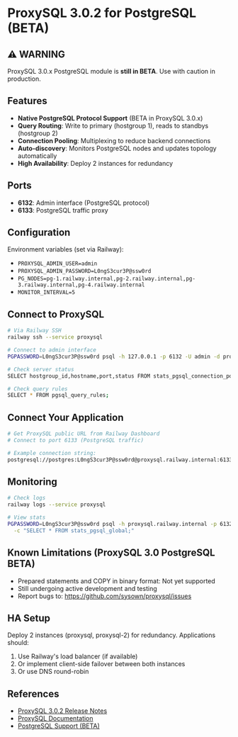 # ProxySQL 3.0.2 for PostgreSQL (BETA)

## ⚠️ WARNING
ProxySQL 3.0.x PostgreSQL module is **still in BETA**. Use with caution in production.

## Features
- **Native PostgreSQL Protocol Support** (BETA in ProxySQL 3.0.x)
- **Query Routing**: Write to primary (hostgroup 1), reads to standbys (hostgroup 2)
- **Connection Pooling**: Multiplexing to reduce backend connections
- **Auto-discovery**: Monitors PostgreSQL nodes and updates topology automatically
- **High Availability**: Deploy 2 instances for redundancy

## Ports
- **6132**: Admin interface (PostgreSQL protocol)
- **6133**: PostgreSQL traffic proxy

## Configuration
Environment variables (set via Railway):
- `PROXYSQL_ADMIN_USER=admin`
- `PROXYSQL_ADMIN_PASSWORD=L0ngS3cur3P@ssw0rd`
- `PG_NODES=pg-1.railway.internal,pg-2.railway.internal,pg-3.railway.internal,pg-4.railway.internal`
- `MONITOR_INTERVAL=5`

## Connect to ProxySQL
```bash
# Via Railway SSH
railway ssh --service proxysql

# Connect to admin interface
PGPASSWORD=L0ngS3cur3P@ssw0rd psql -h 127.0.0.1 -p 6132 -U admin -d proxysql

# Check server status
SELECT hostgroup_id,hostname,port,status FROM stats_pgsql_connection_pool;

# Check query rules
SELECT * FROM pgsql_query_rules;
```

## Connect Your Application
```bash
# Get ProxySQL public URL from Railway Dashboard
# Connect to port 6133 (PostgreSQL traffic)

# Example connection string:
postgresql://postgres:L0ngS3cur3P@ssw0rd@proxysql.railway.internal:6133/postgres
```

## Monitoring
```bash
# Check logs
railway logs --service proxysql

# View stats
PGPASSWORD=L0ngS3cur3P@ssw0rd psql -h proxysql.railway.internal -p 6132 -U admin -d proxysql \
  -c "SELECT * FROM stats_pgsql_global;"
```

## Known Limitations (ProxySQL 3.0 PostgreSQL BETA)
- Prepared statements and COPY in binary format: Not yet supported
- Still undergoing active development and testing
- Report bugs to: https://github.com/sysown/proxysql/issues

## HA Setup
Deploy 2 instances (proxysql, proxysql-2) for redundancy. Applications should:
1. Use Railway's load balancer (if available)
2. Or implement client-side failover between both instances
3. Or use DNS round-robin

## References
- [ProxySQL 3.0.2 Release Notes](https://github.com/sysown/proxysql/releases/tag/v3.0.2)
- [ProxySQL Documentation](https://proxysql.com/documentation/)
- [PostgreSQL Support (BETA)](https://proxysql.com/documentation/postgresql-support/)
